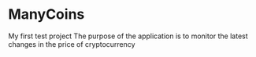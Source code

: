 # ManyCoins
My first test project
The purpose of the application is to monitor the latest changes in the price of cryptocurrency
